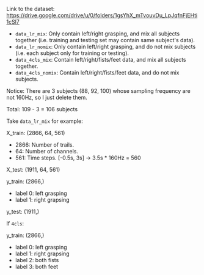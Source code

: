 Link to the dataset: https://drive.google.com/drive/u/0/folders/1gsYhX_mTvouvDu_LpJqfnFjEHti1cSl7

- `data_lr_mix`: Only contain left/right grasping, and mix all subjects together (i.e. training and testing set may contain same subject's data).
- `data_lr_nomix`: Only contain left/right grasping, and do not mix subjects (i.e. each subject only for training or testing).
- `data_4cls_mix`: Contain left/right/fists/feet data, and mix all subjects together.
- `data_4cls_nomix`: Contain left/right/fists/feet data, and do not mix subjects.

Notice: There are 3 subjects (88, 92, 100) whose sampling frequency are not 160Hz, so I just delete them.

Total: 109 - 3 = 106 subjects

Take `data_lr_mix` for example:

X_train: (2866, 64, 561)
- 2866: Number of trails.
- 64: Number of channels.
- 561: Time steps. [-0.5s, 3s] -> 3.5s * 160Hz = 560

X_test: (1911, 64, 561)

y_train: (2866,)
- label 0: left grasping
- label 1: right grapsing

y_test: (1911,)

If `4cls`:

y_train: (2866,)
- label 0: left grasping
- label 1: right grapsing
- label 2: both fists
- label 3: both feet
